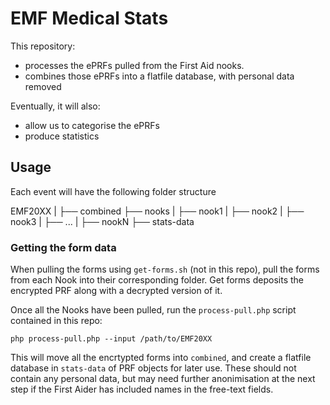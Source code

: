 # EMF Medical Stats

This repository:

- processes the ePRFs pulled from the First Aid nooks.
- combines those ePRFs into a flatfile database, with personal data removed

Eventually, it will also:

- allow us to categorise the ePRFs
- produce statistics

## Usage

Each event will have the following folder structure

EMF20XX
|
├── combined
├── nooks
|   ├── nook1
|   ├── nook2
|   ├── nook3
|   ├── ...
|   ├── nookN
├── stats-data

### Getting the form data

When pulling the forms using `get-forms.sh` (not in this repo), pull the forms from each Nook into their corresponding folder.  Get forms deposits the encrypted PRF along with a decrypted version of it.

Once all the Nooks have been pulled, run the `process-pull.php` script contained in this repo:

```
php process-pull.php --input /path/to/EMF20XX
```

This will move all the encrtypted forms into `combined`, and create a flatfile database in `stats-data` of PRF objects for later use. These should not contain any personal data, but may need further anonimisation at the next step if the First Aider has included names in the free-text fields.
